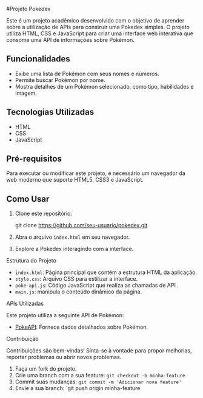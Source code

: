 #Projeto Pokedex

Este é um projeto acadêmico desenvolvido com o objetivo de aprender sobre a utilização de APIs para construir uma Pokedex simples. O projeto utiliza HTML, CSS e JavaScript para criar uma interface web interativa que consome uma API de informações sobre Pokémon.

## Funcionalidades

* Exibe uma lista de Pokémon com seus nomes e números.
* Permite buscar Pokémon por nome.
* Mostra detalhes de um Pokémon selecionado, como tipo, habilidades e imagem.

## Tecnologias Utilizadas

* HTML
* CSS
* JavaScript

## Pré-requisitos

Para executar ou modificar este projeto, é necessário um navegador da web moderno que suporte HTML5, CSS3 e JavaScript.

## Como Usar

1. Clone este repositório:
  
      git clone https://github.com/seu-usuario/pokedex.git
      
  

2. Abra o arquivo `index.html` em seu navegador.
  
3. Explore a Pokedex interagindo com a interface.
  

Estrutura do Projeto

* `index.html`: Página principal que contém a estrutura HTML da aplicação.
* `style.css`: Arquivo CSS para estilizar a interface.
* `poke-api.js`: Código JavaScript que realiza as chamadas de API .
* `main.js`: manipula o conteúdo dinâmico da página.

APIs Utilizadas

Este projeto utiliza a seguinte API de Pokémon:

* [PokeAPI](https://pokeapi.co/): Fornece dados detalhados sobre Pokémon.

Contribuição

Contribuições são bem-vindas! Sinta-se à vontade para propor melhorias, reportar problemas ou abrir novos problemas.

1. Faça um fork do projeto.
2. Crie uma branch com a sua feature: `git checkout -b minha-feature`
3. Commit suas mudanças: `git commit -m 'Adicionar nova feature'`
4. Envie a sua branch: `git push origin minha-feature
